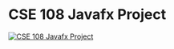 # CSE 108  Javafx Project
[![CSE 108  Javafx Project](https://img.youtube.com/vi/8w7Nw6TYbVs)](https://www.youtube.com/watch?v=8w7Nw6TYbVs)
